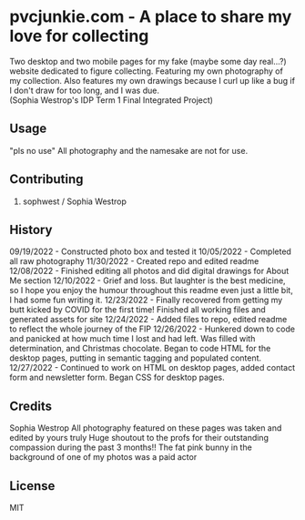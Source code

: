 # pvcjunkie.com - A place to share my love for collecting
 Two desktop and two mobile pages for my fake (maybe some day real...?) website dedicated to figure collecting. Featuring my own photography of my collection. Also features my own drawings because I curl up like a bug if I don't draw for too long, and I was due.  
 (Sophia Westrop's IDP Term 1 Final Integrated Project)

## Usage

"pls no use"
All photography and the namesake are not for use. 

## Contributing

1. sophwest / Sophia Westrop

## History

09/19/2022 - Constructed photo box and tested it
10/05/2022 - Completed all raw photography
11/30/2022 - Created repo and edited readme
12/08/2022 - Finished editing all photos and did digital drawings for About Me section
12/10/2022 - Grief and loss. But laughter is the best medicine, so I hope you enjoy the humour throughout this readme even just a little bit, I had some fun writing it.
12/23/2022 - Finally recovered from getting my butt kicked by COVID for the first time! Finished all working files and generated assets for site
12/24/2022 - Added files to repo, edited readme to reflect the whole journey of the FIP
12/26/2022 - Hunkered down to code and panicked at how much time I lost and had left. Was filled with determination, and Christmas chocolate. Began to code HTML for the desktop pages, putting in semantic tagging and populated content.
12/27/2022 - Continued to work on HTML on desktop pages, added contact form and newsletter form. Began CSS for desktop pages.

## Credits

Sophia Westrop
All photography featured on these pages was taken and edited by yours truly
Huge shoutout to the profs for their outstanding compassion during the past 3 months!!
The fat pink bunny in the background of one of my photos was a paid actor

## License

MIT
